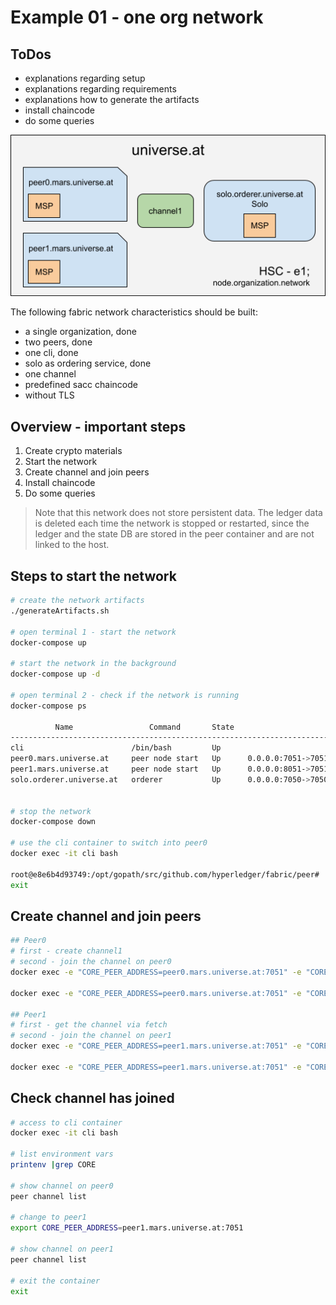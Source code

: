 # Example 01 - one org network
## ToDos
- explanations regarding setup
- explanations regarding requirements
- explanations how to generate the artifacts
- install chaincode
- do some queries

![OneOrgNetwork](../../img/HSC-e1.png)

The following fabric network characteristics should be built:

- a single organization, done
- two peers, done
- one cli, done
- solo as ordering service, done
- one channel
- predefined sacc chaincode
- without TLS

## Overview - important steps
1. Create crypto materials
2. Start the network
3. Create channel and join peers
4. Install chaincode
5. Do some queries

> Note that this network does not store persistent data. The ledger data is deleted each time the network is stopped or restarted, since the ledger and the state DB are stored in the peer container and are not linked to the host.

## Steps to start the network

```bash
# create the network artifacts
./generateArtifacts.sh

# open terminal 1 - start the network
docker-compose up

# start the network in the background
docker-compose up -d 

# open terminal 2 - check if the network is running
docker-compose ps

          Name                 Command       State                       Ports
---------------------------------------------------------------------------------------------------
cli                        /bin/bash         Up
peer0.mars.universe.at     peer node start   Up      0.0.0.0:7051->7051/tcp, 0.0.0.0:7053->7053/tcp
peer1.mars.universe.at     peer node start   Up      0.0.0.0:8051->7051/tcp, 0.0.0.0:8053->7053/tcp
solo.orderer.universe.at   orderer           Up      0.0.0.0:7050->7050/tcp


# stop the network
docker-compose down

# use the cli container to switch into peer0
docker exec -it cli bash

root@e8e6b4d93749:/opt/gopath/src/github.com/hyperledger/fabric/peer#
exit
```

## Create channel and join peers
```bash
## Peer0
# first - create channel1
# second - join the channel on peer0
docker exec -e "CORE_PEER_ADDRESS=peer0.mars.universe.at:7051" -e "CORE_PEER_LOCALMSPID=MarsMSP" -e "/opt/gopath/src/github.com/hyperledger/fabric/peer/crypto/peerOrganizations/mars.universe.at/users/Admin\@mars.universe.at" cli peer channel create -o solo.orderer.universe.at:7050 -c channel1 -f ./config/channel.tx

docker exec -e "CORE_PEER_ADDRESS=peer0.mars.universe.at:7051" -e "CORE_PEER_LOCALMSPID=MarsMSP" -e "/opt/gopath/src/github.com/hyperledger/fabric/peer/crypto/peerOrganizations/mars.universe.at/users/Admin\@mars.universe.at" cli peer channel join -b channel1.block

## Peer1
# first - get the channel via fetch
# second - join the channel on peer1
docker exec -e "CORE_PEER_ADDRESS=peer1.mars.universe.at:7051" -e "CORE_PEER_LOCALMSPID=MarsMSP" -e "/opt/gopath/src/github.com/hyperledger/fabric/peer/crypto/peerOrganizations/mars.universe.at/users/Admin\@mars.universe.at" cli peer channel fetch 0 -o solo.orderer.universe.at:7050 -c channel1

docker exec -e "CORE_PEER_ADDRESS=peer1.mars.universe.at:7051" -e "CORE_PEER_LOCALMSPID=MarsMSP" -e "/opt/gopath/src/github.com/hyperledger/fabric/peer/crypto/peerOrganizations/mars.universe.at/users/Admin\@mars.universe.at" cli peer channel join -b channel1.block
````

## Check channel has joined

```bash
# access to cli container
docker exec -it cli bash

# list environment vars
printenv |grep CORE

# show channel on peer0
peer channel list

# change to peer1
export CORE_PEER_ADDRESS=peer1.mars.universe.at:7051

# show channel on peer1
peer channel list

# exit the container
exit
```


